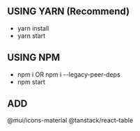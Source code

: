 ## USING YARN (Recommend)

- yarn install
- yarn start

## USING NPM

- npm i OR npm i --legacy-peer-deps
- npm start


## ADD
@mui/icons-material
@tanstack/react-table